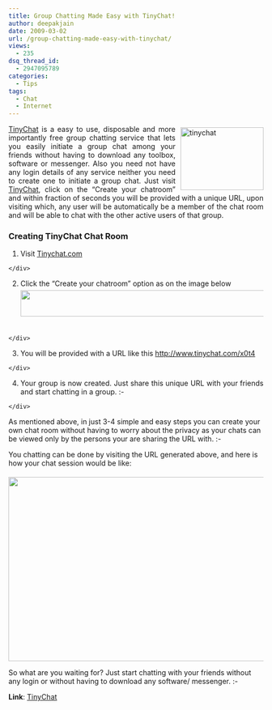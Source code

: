 ```yaml
---
title: Group Chatting Made Easy with TinyChat!
author: deepakjain
date: 2009-03-02
url: /group-chatting-made-easy-with-tinychat/
views:
  - 235
dsq_thread_id:
  - 2947095789
categories:
  - Tips
tags:
  - Chat
  - Internet
---
```

<a href="http://www.tinychat.com" onclick="_gaq.push(['_trackEvent', 'outbound-article', 'http://www.tinychat.com', '']);" ><img class="wp-image-51210" style="border-top-width: 0px;border-left-width: 0px;border-bottom-width: 0px;margin: 5px 0px 0px 10px;border-right-width: 0px" height="124" alt="tinychat" src="http://cdn.devilsworkshop.org/files/2009/03/tinychat.png" width="164" align="right" border="0" /></a> 

<p align="justify">
  <a href="http://www.tinychat.com" onclick="_gaq.push(['_trackEvent', 'outbound-article', 'http://www.tinychat.com', 'TinyChat']);" >TinyChat</a> is a easy to use, disposable and more importantly free group chatting service that lets you easily initiate a group chat among your friends without having to download any toolbox, software or messenger. Also you need not have any login details of any service neither you need to create one to initiate a group chat. Just visit <a href="http://www.tinychat.com" onclick="_gaq.push(['_trackEvent', 'outbound-article', 'http://www.tinychat.com', 'TinyChat']);" target="_blank">TinyChat</a>, click on the “Create your chatroom” and within fraction of seconds you will be provided with a unique URL, upon visiting which, any user will be automatically be a member of the chat room and will be able to chat with the other active users of that group.
</p>

<h3 align="justify">
  Creating TinyChat Chat Room
</h3>

  1. <div align="justify">
      Visit <a href="http://www.tinychat.com" onclick="_gaq.push(['_trackEvent', 'outbound-article', 'http://www.tinychat.com', 'Tinychat.com']);" target="_blank">Tinychat.com</a>
    </div>

  2. <div align="justify">
      Click the “Create your chatroom” option as on the image below <br /><a href="http://cdn.devilsworkshop.org/files/2009/03/tinychat1.png"><img style="border-top-width: 0px;border-left-width: 0px;border-bottom-width: 0px;margin: 5px 0px;border-right-width: 0px" height="52" alt="" src="http://cdn.devilsworkshop.org/files/2009/03/tinychat1-thumb.png" width="500" border="0" /></a>&#160;
    </div>

  3. <div align="justify">
      You will be provided with a URL like this <a href="http://www.tinychat.com/x0t4" onclick="_gaq.push(['_trackEvent', 'outbound-article', 'http://www.tinychat.com/x0t4', 'http://www.tinychat.com/x0t4']);" title="http://www.tinychat.com/x0t4">http://www.tinychat.com/x0t4</a>
    </div>

  4. <div align="justify">
      Your group is now created. Just share this unique URL with your friends and start chatting in a group. <img src="http://devilsworkshop.org/wp-includes/images/smilies/simple-smile.png" alt=":-)" class="wp-smiley" style="height: 1em; max-height: 1em;" />
    </div>

As mentioned above, in just 3-4 simple and easy steps you can create your own chat room without having to worry about the privacy as your chats can be viewed only by the persons your are sharing the URL with. <img src="http://devilsworkshop.org/wp-includes/images/smilies/simple-smile.png" alt=":-)" class="wp-smiley" style="height: 1em; max-height: 1em;" />

You chatting can be done by visiting the URL generated above, and here is how your chat session would be like:

[<img style="border-top-width: 0px;border-left-width: 0px;border-bottom-width: 0px;margin: 5px 0px 0px;border-right-width: 0px" height="364" alt="" src="http://cdn.devilsworkshop.org/files/2009/03/tinychat2-thumb.png" width="584" border="0" />][1] 

So what are you waiting for? Just start chatting with your friends without any login or without having to download any software/ messenger. <img src="http://devilsworkshop.org/wp-includes/images/smilies/simple-smile.png" alt=":-)" class="wp-smiley" style="height: 1em; max-height: 1em;" />

**Link**: <a href="http://www.tinychat.com" onclick="_gaq.push(['_trackEvent', 'outbound-article', 'http://www.tinychat.com', 'TinyChat']);" >TinyChat</a>

 [1]: http://cdn.devilsworkshop.org/files/2009/03/tinychat2.png
